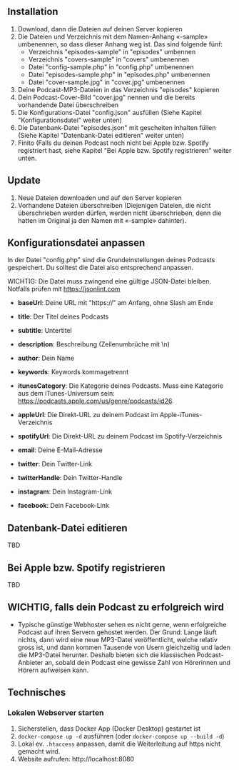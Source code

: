 ## Installation

1. Download, dann die Dateien auf deinen Server kopieren
2. Die Dateien und Verzeichnis mit dem Namen-Anhang «-sample» umbenennen, so dass dieser Anhang weg ist. Das sind folgende fünf:
    * Verzeichnis "episodes-sample" in "episodes" umbennen
    * Verzeichnis "covers-sample" in "covers" umbenennen
    * Datei "config-sample.php" in "config.php" umbenennen
    * Datei "episodes-sample.php" in "episodes.php" umbenennen
    * Datei "cover-sample.jpg" in "cover.jpg" umbenennen
3. Deine Podcast-MP3-Dateien in das Verzeichnis "episodes" kopieren
4. Dein Podcast-Cover-Bild "cover.jpg" nennen und die bereits vorhandende Datei überschreiben
5. Die Konfigurations-Datei "config.json" ausfüllen (Siehe Kapitel "Konfigurationsdatei" weiter unten)
5. Die Datenbank-Datei "episodes.json" mit gescheiten Inhalten füllen (Siehe Kapitel "Datenbank-Datei editieren" weiter unten)
6. Finito (Falls du deinen Podcast noch nicht bei Apple bzw. Spotify registriert hast, siehe Kapitel "Bei Apple bzw. Spotify registrieren" weiter unten.


## Update

1. Neue Dateien downloaden und auf den Server kopieren
2. Vorhandene Dateien überschreiben (Diejenigen Dateien, die nicht überschrieben werden dürfen, werden nicht überschrieben, denn die hatten im Original ja den Namen mit «-sample» dahinter).


## Konfigurationsdatei anpassen

In der Datei "config.php" sind die Grundeinstellungen deines Podcasts gespeichert. Du solltest die Datei also entsprechend anpassen.

WICHTIG: Die Datei muss zwingend eine gültige JSON-Datei bleiben. Notfalls prüfen mit https://jsonlint.com

* **baseUrl**: Deine URL mit "https://" am Anfang, ohne Slash am Ende
* **title**: Der Titel deines Podcasts
* **subtitle**: Untertitel
* **description**: Beschreibung (Zeilenumbrüche mit \n)
* **author**: Dein Name
* **keywords**: Keywords kommagetrennt
* **itunesCategory**: Die Kategorie deines Podcasts. Muss eine Kategorie aus dem iTunes-Universum sein: https://podcasts.apple.com/us/genre/podcasts/id26

* **appleUrl**: Die Direkt-URL zu deinem Podcast im Apple-iTunes-Verzeichnis
* **spotifyUrl**: Die Direkt-URL zu deinem Podcast im Spotify-Verzeichnis

* **email**: Deine E-Mail-Adresse
* **twitter**: Dein Twitter-Link
* **twitterHandle**: Dein Twitter-Handle
* **instagram**: Dein Instagram-Link
* **facebook**: Dein Facebook-Link



## Datenbank-Datei editieren

TBD



## Bei Apple bzw. Spotify registrieren

TBD


## WICHTIG, falls dein Podcast zu erfolgreich wird

* Typische günstige Webhoster sehen es nicht gerne, wenn erfolgreiche Podcast auf ihren Servern gehostet werden. Der Grund: Lange läuft nichts, dann wird eine neue MP3-Datei veröffentlicht, welche relativ gross ist, und dann kommen Tausende von Usern gleichzeitig und laden die MP3-Datei herunter. Deshalb bieten sich die klassischen Podcast-Anbieter an, sobald dein Podcast eine gewisse Zahl von Hörerinnen und Hörern aufweisen kann.



## Technisches

### Lokalen Webserver starten
1. Sicherstellen, dass Docker App (Docker Desktop) gestartet ist 
2. `docker-compose up -d` ausführen (oder `docker-compose up --build -d`)
3. Lokal ev. `.htaccess` anpassen, damit die Weiterleitung auf https nicht gemacht wird.
3. Website aufrufen: http://localhost:8080